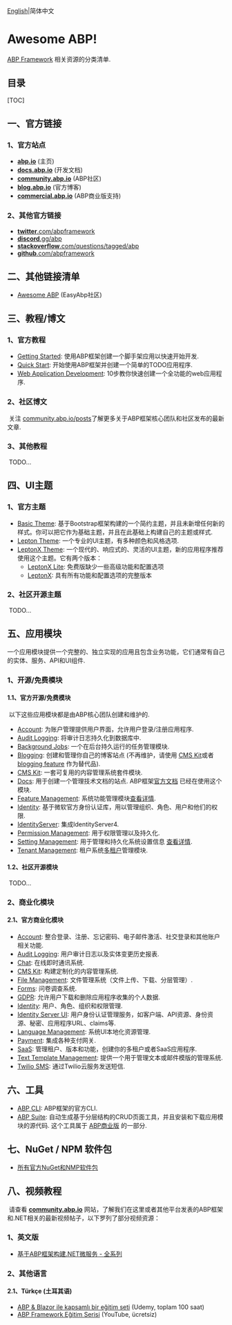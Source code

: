 [English](https://github.com/abpframework/awesome-abp/blob/main/README.md)|简体中文

# Awesome ABP!

[ABP Framework](https://github.com/abpframework/abp) 相关资源的分类清单.

## 目录

[TOC]

## 一、官方链接

### 1、官方站点

* **[abp.io](https://abp.io/)** (主页)
* **[docs.abp.io](https://docs.abp.io/zh-Hans/abp/latest/)** (开发文档)
* **[community.abp.io](https://community.abp.io/)** (ABP社区)
* **[blog.abp.io](https://blog.abp.io/)** (官方博客)
* **[commercial.abp.io](https://commercial.abp.io/)** (ABP商业版支持)

### 2、其他官方链接

* [**twitter**.com/abpframework](https://twitter.com/abpframework)
* [**discord**.gg/abp](https://discord.gg/abp)
* [**stackoverflow**.com/questions/tagged/abp](https://stackoverflow.com/questions/tagged/abp)
* [**github**.com/abpframework](https://github.com/abpframework)

## 二、其他链接清单

* [Awesome ABP](https://github.com/EasyAbp/awesome-abp) (EasyAbp社区)

## 三、教程/博文

### 1、官方教程

* [Getting Started](https://docs.abp.io/zh-Hans/abp/latest/Getting-Started?UI=MVC&DB=EF&Tiered=No): 使用ABP框架创建一个脚手架应用以快速开始开发.
* [Quick Start](https://docs.abp.io/en/abp/latest/Tutorials/Todo/Overall): 开始使用ABP框架并创建一个简单的TODO应用程序.
* [Web Application Development](https://docs.abp.io/zh-Hans/abp/latest/Tutorials/Part-1?UI=MVC&DB=EF): 10步教你快速创建一个全功能的web应用程序.

### 2、社区博文

​	关注 [community.abp.io/posts](https://community.abp.io/posts)了解更多关于ABP框架核心团队和社区发布的最新文章.

### 3、其他教程

​	TODO...

## 四、UI主题

### 1、官方主题

* [Basic Theme](https://docs.abp.io/en/abp/latest/UI/AspNetCore/Basic-Theme): 基于Bootstrap框架构建的一个简约主题，并且未新增任何新的样式。你可以把它作为基础主题，并且在此基础上构建自己的主题或样式.
* [Lepton Theme](https://docs.abp.io/en/commercial/latest/themes/lepton): 一个专业的UI主题，有多种颜色和风格选项.
* [LeptonX Theme](https://x.leptontheme.com/): 一个现代的、响应式的、灵活的UI主题，新的应用程序推荐使用这个主题。它有两个版本：
  * [LeptonX Lite](https://docs.abp.io/en/abp/latest/Themes/LeptonXLite/AspNetCore): 免费版缺少一些高级功能和配置选项
  * [LeptonX](https://docs.abp.io/en/commercial/latest/themes/lepton-x/commercial/mvc): 具有所有功能和配置选项的完整版本

### 2、社区开源主题

​	TODO...

## 五、应用模块

​	一个应用模块提供一个完整的、独立实现的应用且包含业务功能，它们通常有自己的实体、服务、API和UI组件.

### 1、开源/免费模块

#### 1.1、官方开源/免费模块

​	以下这些应用模块都是由ABP核心团队创建和维护的.

* [Account](https://docs.abp.io/zh-Hans/abp/latest/Modules/Account): 为账户管理提供用户界面，允许用户登录/注册应用程序.
* [Audit Logging](https://docs.abp.io/zh-Hans/abp/latest/Modules/Audit-Logging): 将审计日志持久化到数据库中.
* [Background Jobs](https://docs.abp.io/zh-Hans/abp/latest/Modules/Background-Jobs): 一个在后台持久运行的任务管理模块.
* [Blogging](https://commercial.abp.io/modules/Volo.Blogging): 创建和管理你自己的博客站点 (不再维护，请使用 [CMS Kit](https://docs.abp.io/en/abp/latest/Modules/Cms-Kit/Index)或者[blogging feature](https://docs.abp.io/en/abp/latest/Modules/Cms-Kit/Blogging) 作为替代品).
* [CMS Kit](https://docs.abp.io/zh-Hans/abp/latest/Modules/Cms-Kit/Index): 一套可复用的内容管理系统套件模块.
* [Docs](https://docs.abp.io/zh-Hans/abp/latest/Modules/Docs): 用于创建一个管理技术文档的站点. ABP框架[官方文档](https://docs.abp.io/) 已经在使用这个模块.
* [Feature Management](https://docs.abp.io/zh-Hans/abp/latest/Modules/Feature-Management): 系统功能管理模块[查看详情](https://docs.abp.io/en/abp/latest/Features).
* [Identity](https://docs.abp.io/zh-Hans/abp/latest/Modules/Identity): 基于微软官方身份认证库，用以管理组织、角色、用户和他们的权限.
* [IdentityServer](https://docs.abp.io/zh-Hans/abp/latest/Modules/IdentityServer): 集成IdentityServer4.
* [Permission Management](https://docs.abp.io/zh-Hans/abp/latest/Modules/Permission-Management): 用于权限管理以及持久化.
* [Setting Management](https://docs.abp.io/zh-Hans/abp/latest/Modules/Setting-Management): 用于管理和持久化系统设置信息 [查看详情](https://docs.abp.io/zh-Hans/abp/latest/Settings).
* [Tenant Management](https://docs.abp.io/zh-Hans/abp/latest/Modules/Tenant-Management): 租户系统[多租户](https://docs.abp.io/en/abp/latest/Multi-Tenancy)管理模块.

#### 1.2、社区开源模块

​	TODO...

### 2、商业化模块

#### 2.1、官方商业化模块

* [Account](https://commercial.abp.io/modules/Volo.Account.Pro): 整合登录、注册、忘记密码、电子邮件激活、社交登录和其他账户相关功能.
* [Audit Logging](https://commercial.abp.io/modules/Volo.AuditLogging.Ui): 用户审计日志以及实体变更历史报表.
* [Chat](https://commercial.abp.io/modules/Volo.Chat): 在线即时通讯系统.
* [CMS Kit](https://commercial.abp.io/modules/Volo.CmsKit.Pro): 构建定制化的内容管理系统.
* [File Management](https://commercial.abp.io/modules/Volo.FileManagement): 文件管理系统（文件上传、下载、分层管理）.
* [Forms](https://commercial.abp.io/modules/Volo.Forms): 问卷调查系统.
* [GDPR](https://commercial.abp.io/modules/Volo.Gdpr): 允许用户下载和删除应用程序收集的个人数据.
* [Identity](https://commercial.abp.io/modules/Volo.Identity.Pro): 用户、角色、组织和权限管理.
* [Identity Server UI](https://commercial.abp.io/modules/Volo.Identityserver.Ui): 用户身份认证管理服务，如客户端、API资源、身份资源、秘密、应用程序URL、claims等.
* [Language Management](https://commercial.abp.io/modules/Volo.LanguageManagement): 系统UI本地化资源管理.
* [Payment](https://commercial.abp.io/modules/Volo.Payment): 集成各种支付网关.
* [SaaS](https://commercial.abp.io/modules/Volo.Saas): 管理租户、版本和功能，创建你的多租户或者SaaS应用程序.
* [Text Template Management](https://commercial.abp.io/modules/Volo.TextTemplateManagement): 提供一个用于管理文本或邮件模版的管理系统.
* [Twilio SMS](https://commercial.abp.io/modules/Volo.Abp.Sms.Twilio): 通过Twilio云服务发送短信.

## 六、工具

* [ABP CLI](https://docs.abp.io/zh-Hans/abp/latest/CLI): ABP框架的官方CLI.
* [ABP Suite](https://commercial.abp.io/tools/suite): 自动生成基于分层结构的CRUD页面工具，并且安装和下载应用模块的源代码. 这个工具属于 [ABP商业版](https://commercial.abp.io/) 的一部分.

## 七、NuGet / NPM 软件包

* [所有官方NuGet和NMP软件包](https://abp.io/packages)

## 八、视频教程

​	请查看 **[community.abp.io](https://community.abp.io/)** 网站，了解我们在这里或者其他平台发表的ABP框架和.NET相关的最新视频帖子，以下罗列了部分视频资源：

### 1、英文版

* [基于ABP框架构建.NET微服务 - 全系列](https://community.abp.io/posts/.net-microservice-with-abp-full-series-m6opqjb1)

### 2、其他语言

#### 2.1、Türkçe (土耳其语)

* [ABP & Blazor ile kapsamlı bir eğitim seti](https://www.udemy.com/course/web-tabanli-on-muhasebe-1-5/) (Udemy, toplam 100 saat)
* [ABP Framework Eğitim Serisi](https://www.youtube.com/watch?v=JvwPpSTEAvg&list=PLBEMB-Eql15s3kaMvQ6pIobVk492a7s9j&index=1)  (YouTube, ücretsiz)
